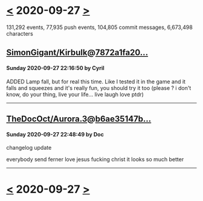 # [<](2020-09-26.md) 2020-09-27 [>](2020-09-28.md)

131,292 events, 77,935 push events, 104,805 commit messages, 6,673,498 characters


## [SimonGigant/Kirbulk](https://github.com/SimonGigant/Kirbulk)@[7872a1fa20...](https://github.com/SimonGigant/Kirbulk/commit/7872a1fa20ae1b42c7161e7de350b73c1489c5fc)
#### Sunday 2020-09-27 22:16:50 by Cyril

ADDED Lamp fall, but for real this time. Like I tested it in the game and it falls and squeezes and it's really fun, you should try it too (please ? i don't know, do your thing, live your life... live laugh love ptdr)

---
## [TheDocOct/Aurora.3](https://github.com/TheDocOct/Aurora.3)@[b6ae35147b...](https://github.com/TheDocOct/Aurora.3/commit/b6ae35147bd2ac66540f4332345f8f2b80b59672)
#### Sunday 2020-09-27 22:48:49 by Doc

changelog update

everybody send ferner love jesus fucking christ it looks so much better

---

# [<](2020-09-26.md) 2020-09-27 [>](2020-09-28.md)

